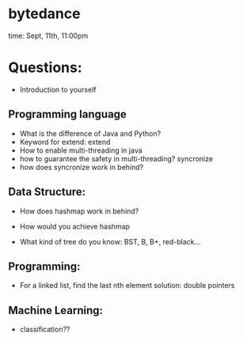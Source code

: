# bytedance
time: Sept, 11th, 11:00pm

# Questions:


- Introduction to yourself

## Programming language
- What is the difference of Java and Python?  
- Keyword for extend: extend
- How to enable multi-threading in java
- how to guarantee the safety in multi-threading? syncronize
- how does syncronize work in behind?


## Data Structure:
- How does hashmap work in behind?
- How would you achieve hashmap

- What kind of tree do you know: BST, B, B+, red-black...


## Programming:

- For a linked list, find the last nth element
solution: double pointers


## Machine Learning:
- classification??






